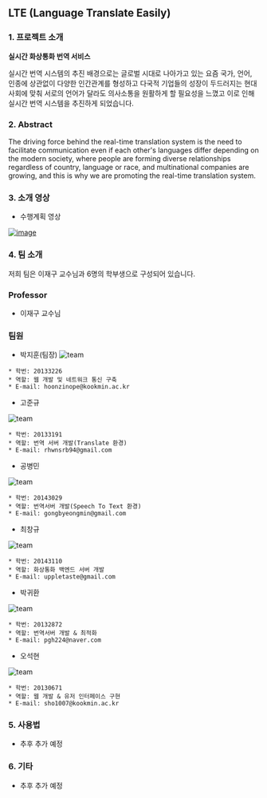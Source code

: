 ## LTE (Language Translate Easily)

### 1. 프로젝트 소개
**실시간 화상통화 번역 서비스**

실시간 번역 시스템의 추진 배경으로는 글로벌 시대로 나아가고 있는 요즘 국가, 언어, 인종에 상관없이 다양한 인간관계를 형성하고 다국적 기업들의 성장이 두드러지는 현대 사회에 맞춰 서로의 언어가 달라도 의사소통을 원활하게 할 필요성을 느꼈고 이로 인해 실시간 번역 시스템을 추진하게 되었습니다.

### 2. Abstract

 The driving force behind the real-time translation system is the need to facilitate communication even if each other's languages differ depending on the modern society, where people are forming diverse relationships regardless of country, language or race, and multinational companies are growing, and this is why we are promoting the real-time translation system.
 
### 3. 소개 영상

- 수행계획 영상
 
[![image](./image/first.jpg)](https://youtu.be/bW6hij2PoGA)
  
### 4. 팀 소개
 저희 팀은 이재구 교수님과 6명의 학부생으로 구성되어 있습니다.
 
 ### Professor
  - 이재구 교수님
 
 ### 팀원
 - 박지훈(팀장)
 ![team](./image/Jihoon.jpg)
 
 ```
 * 학번: 20133226
 * 역할: 웹 개발 및 네트워크 통신 구축
 * E-mail: hoonzinope@kookmin.ac.kr
 ```
 
 - 고준규
 
 ![team](./image/Joonkyu.jpg)
 
  ```
 * 학번: 20133191
 * 역할: 번역 서버 개발(Translate 환경)
 * E-mail: rhwnsrb94@gmail.com
 ```
 
 - 공병민
 
 ![team](./image/Byungmin.jpg)
 
 ```
 * 학번: 20143029
 * 역할: 번역서버 개발(Speech To Text 환경)
 * E-mail: gongbyeongmin@gmail.com
 ```
 
 - 최창규
 
 ![team](./image/Changgyu.jpg)
 ```
 * 학번: 20143110
 * 역할: 화상통화 백엔드 서버 개발
 * E-mail: uppletaste@gmail.com
 ```
 
 - 박귀환
 
 ![team](./image/Gwihwan.jpg)

 ```
 * 학번: 20132872
 * 역할: 번역서버 개발 & 최적화
 * E-mail: pgh224@naver.com
 ```
 
 - 오석현
 
 ![team](./image/Seokhyun.jpg)
 ```
 * 학번: 20130671
 * 역할: 웹 개발 & 유저 인터페이스 구현
 * E-mail: sho1007@kookmin.ac.kr
 ```

### 5. 사용법

- 추후 추가 예정

### 6. 기타

- 추후 추가 예정
 
 <!-- - 중간결과 시연영상 -->
 
 <!-- [![image](image/중간시연영상Thumbnail.png)](https://youtu.be/150V6K1kyL8) -->

<!-- ### 5. 결과 영상 -->

<!-- [![image](image/최종발표thumbnail.png)](https://youtu.be/QCD2_aA7SQw) -->
